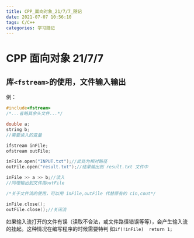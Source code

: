 ```yaml
---
title: CPP_面向对象_21/7/7_随记
date: 2021-07-07 10:56:10
tags: C/C++
categories: 学习随记
---
```


# CPP 面向对象 21/7/7

## 库`<fstream>`的使用，文件输入输出

例：

```c++
#include<fstream>
/*...省略其余头文件...*/

double a;
string b;
//需要读入的变量

ifstream inFile;
ofstream outFile;

inFile.open("INPUT.txt");//此处为相对路径
outFile.open("result.txt");//结果输出到 result.txt 文件中

inFile >> a >> b;//读入
//同理输出到文件用outFile	

/*关于文件流的使用，可以用 inFile,outFile 代替原有的 cin,cout*/

inFile.close();
outFile.close();//关闭流


```

如果输入流打开的文件有误（读取不合法，或文件路径错误等等），会产生输入流的挂起。这种情况在编写程序的时候需要特判	如`if(!inFile)  return 1;`



